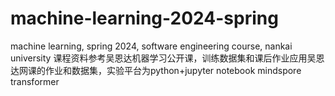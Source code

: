 # machine-learning-2024-spring
machine learning, spring 2024, software engineering course, nankai university
课程资料参考吴恩达机器学习公开课，训练数据集和课后作业应用吴恩达网课的作业和数据集，实验平台为python+jupyter notebook
mindspore transformer
